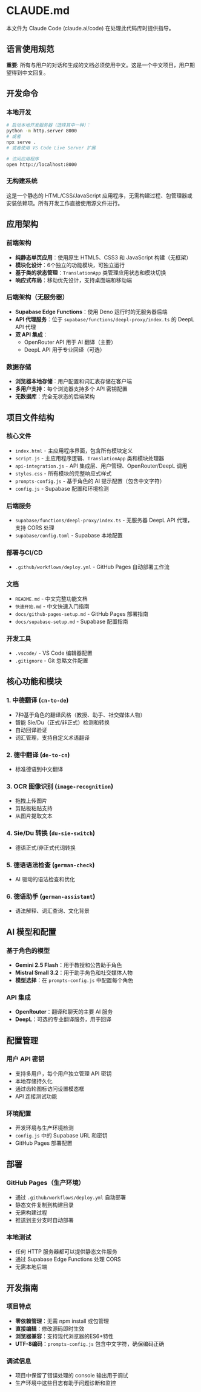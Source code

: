 # CLAUDE.md

本文件为 Claude Code (claude.ai/code) 在处理此代码库时提供指导。

## 语言使用规范

**重要**: 所有与用户的对话和生成的文档必须使用中文。这是一个中文项目，用户期望得到中文回复。

## 开发命令

### 本地开发
```bash
# 启动本地开发服务器（选择其中一种）：
python -m http.server 8000
# 或者
npx serve .
# 或者使用 VS Code Live Server 扩展

# 访问应用程序
open http://localhost:8000
```

### 无构建系统
这是一个静态的 HTML/CSS/JavaScript 应用程序，无需构建过程、包管理器或安装依赖项。所有开发工作直接使用源文件进行。

## 应用架构

### 前端架构
- **纯静态单页应用**：使用原生 HTML5、CSS3 和 JavaScript 构建（无框架）
- **模块化设计**：6个独立的功能模块，可独立运行
- **基于类的状态管理**：`TranslationApp` 类管理应用状态和模块切换
- **响应式布局**：移动优先设计，支持桌面端和移动端

### 后端架构（无服务器）
- **Supabase Edge Functions**：使用 Deno 运行时的无服务器后端
- **API 代理服务**：位于 `supabase/functions/deepl-proxy/index.ts` 的 DeepL API 代理
- **双 API 集成**：
  - OpenRouter API 用于 AI 翻译（主要）
  - DeepL API 用于专业回译（可选）

### 数据存储
- **浏览器本地存储**：用户配置和词汇表存储在客户端
- **多用户支持**：每个浏览器支持多个 API 密钥配置
- **无数据库**：完全无状态的后端架构

## 项目文件结构

### 核心文件
- `index.html` - 主应用程序界面，包含所有模块定义
- `script.js` - 主应用程序逻辑、`TranslationApp` 类和模块处理器
- `api-integration.js` - API 集成层、用户管理、OpenRouter/DeepL 调用
- `styles.css` - 所有模块的完整响应式样式
- `prompts-config.js` - 基于角色的 AI 提示配置（包含中文字符）
- `config.js` - Supabase 配置和环境检测

### 后端服务
- `supabase/functions/deepl-proxy/index.ts` - 无服务器 DeepL API 代理，支持 CORS 处理
- `supabase/config.toml` - Supabase 本地配置

### 部署与CI/CD
- `.github/workflows/deploy.yml` - GitHub Pages 自动部署工作流

### 文档
- `README.md` - 中文完整功能文档
- `快速开始.md` - 中文快速入门指南
- `docs/github-pages-setup.md` - GitHub Pages 部署指南
- `docs/supabase-setup.md` - Supabase 配置指南

### 开发工具
- `.vscode/` - VS Code 编辑器配置
- `.gitignore` - Git 忽略文件配置

## 核心功能和模块

### 1. 中德翻译 (`cn-to-de`)
- 7种基于角色的翻译风格（教授、助手、社交媒体人物）
- 智能 Sie/Du（正式/非正式）检测和转换
- 自动回译验证
- 词汇管理，支持自定义术语翻译

### 2. 德中翻译 (`de-to-cn`)
- 标准德语到中文翻译

### 3. OCR 图像识别 (`image-recognition`)
- 拖拽上传图片
- 剪贴板粘贴支持
- 从图片提取文本

### 4. Sie/Du 转换 (`du-sie-switch`)
- 德语正式/非正式代词转换

### 5. 德语语法检查 (`german-check`)
- AI 驱动的语法检查和优化

### 6. 德语助手 (`german-assistant`)
- 语法解释、词汇查询、文化背景

## AI 模型和配置

### 基于角色的模型
- **Gemini 2.5 Flash**：用于教授和公告助手角色
- **Mistral Small 3.2**：用于助手角色和社交媒体人物
- **模型选择**：在 `prompts-config.js` 中配置每个角色

### API 集成
- **OpenRouter**：翻译和聊天的主要 AI 服务
- **DeepL**：可选的专业翻译服务，用于回译

## 配置管理

### 用户 API 密钥
- 支持多用户，每个用户独立管理 API 密钥
- 本地存储持久化
- 通过齿轮图标访问设置模态框
- API 连接测试功能

### 环境配置
- 开发环境与生产环境检测
- `config.js` 中的 Supabase URL 和密钥
- GitHub Pages 部署配置

## 部署

### GitHub Pages（生产环境）
- 通过 `.github/workflows/deploy.yml` 自动部署
- 静态文件复制到构建目录
- 无需构建过程
- 推送到主分支时自动部署

### 本地测试
- 任何 HTTP 服务器都可以提供静态文件服务
- 通过 Supabase Edge Functions 处理 CORS
- 无需本地后端

## 开发指南

### 项目特点
- **零依赖管理**：无需 npm install 或包管理
- **直接编辑**：修改源码即时生效
- **浏览器兼容**：支持现代浏览器的ES6+特性
- **UTF-8编码**：`prompts-config.js` 包含中文字符，确保编码正确

### 调试信息
- 项目中保留了错误处理的 console 输出用于调试
- 生产环境中这些日志有助于问题诊断和监控